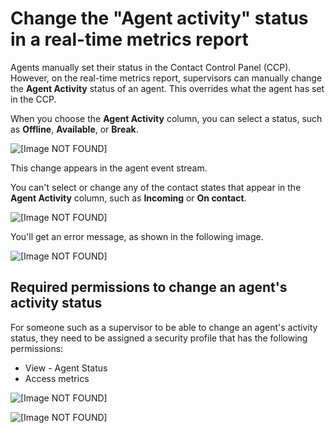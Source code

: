 # Change the "Agent activity" status in a real\-time metrics report<a name="rtm-change-agent-activity-state"></a>

Agents manually set their status in the Contact Control Panel \(CCP\)\. However, on the real\-time metrics report, supervisors can manually change the **Agent Activity** status of an agent\. This overrides what the agent has set in the CCP\.

When you choose the **Agent Activity** column, you can select a status, such as **Offline**, **Available**, or **Break**\. 

![\[Image NOT FOUND\]](http://docs.aws.amazon.com/connect/latest/adminguide/images/rtm-change-agent-activity-state.png)

This change appears in the agent event stream\.

You can't select or change any of the contact states that appear in the **Agent Activity** column, such as **Incoming** or **On contact**\. 

![\[Image NOT FOUND\]](http://docs.aws.amazon.com/connect/latest/adminguide/images/rtm-change-agent-activity-state-incoming.png)

You'll get an error message, as shown in the following image\.

![\[Image NOT FOUND\]](http://docs.aws.amazon.com/connect/latest/adminguide/images/rtm-change-agent-activity-state-error-message.png)

## Required permissions to change an agent's activity status<a name="rtm-change-agent-activity-state-permissions"></a>

For someone such as a supervisor to be able to change an agent's activity status, they need to be assigned a security profile that has the following permissions: 
+ View \- Agent Status
+ Access metrics

![\[Image NOT FOUND\]](http://docs.aws.amazon.com/connect/latest/adminguide/images/security-profile-change-agent-status2.png)

![\[Image NOT FOUND\]](http://docs.aws.amazon.com/connect/latest/adminguide/images/security-profile-change-agent-status.png)